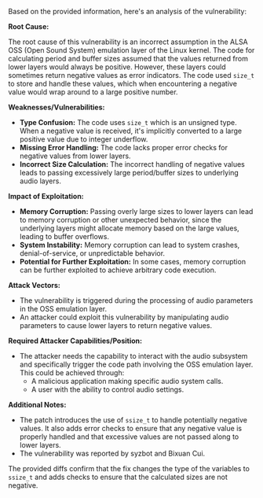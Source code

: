 Based on the provided information, here's an analysis of the vulnerability:

**Root Cause:**

The root cause of this vulnerability is an incorrect assumption in the ALSA OSS (Open Sound System) emulation layer of the Linux kernel. The code for calculating period and buffer sizes assumed that the values returned from lower layers would always be positive. However, these layers could sometimes return negative values as error indicators. The code used `size_t` to store and handle these values, which when encountering a negative value would wrap around to a large positive number.

**Weaknesses/Vulnerabilities:**

- **Type Confusion:** The code uses `size_t` which is an unsigned type. When a negative value is received, it's implicitly converted to a large positive value due to integer underflow.
- **Missing Error Handling:** The code lacks proper error checks for negative values from lower layers.
- **Incorrect Size Calculation:** The incorrect handling of negative values leads to passing excessively large period/buffer sizes to underlying audio layers.

**Impact of Exploitation:**

- **Memory Corruption:** Passing overly large sizes to lower layers can lead to memory corruption or other unexpected behavior, since the underlying layers might allocate memory based on the large values, leading to buffer overflows.
- **System Instability:** Memory corruption can lead to system crashes, denial-of-service, or unpredictable behavior.
- **Potential for Further Exploitation:** In some cases, memory corruption can be further exploited to achieve arbitrary code execution.

**Attack Vectors:**

- The vulnerability is triggered during the processing of audio parameters in the OSS emulation layer.
- An attacker could exploit this vulnerability by manipulating audio parameters to cause lower layers to return negative values.

**Required Attacker Capabilities/Position:**

- The attacker needs the capability to interact with the audio subsystem and specifically trigger the code path involving the OSS emulation layer. This could be achieved through:
    - A malicious application making specific audio system calls.
    - A user with the ability to control audio settings.

**Additional Notes:**

- The patch introduces the use of `ssize_t` to handle potentially negative values. It also adds error checks to ensure that any negative value is properly handled and that excessive values are not passed along to lower layers.
- The vulnerability was reported by syzbot and Bixuan Cui.

The provided diffs confirm that the fix changes the type of the variables to `ssize_t` and adds checks to ensure that the calculated sizes are not negative.